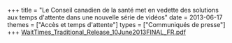 +++
title = "Le Conseil canadien de la santé met en vedette des solutions aux temps d'attente dans une nouvelle série de vidéos"
date = 2013-06-17
themes = ["Accès et temps d'attente"]
types = ["Communiqués de presse"]
+++
[WaitTimes\_Traditional\_Release\_10June2013FINAL\_FR.pdf](/files/WaitTimes_Traditional_Release_10June2013FINAL_FR.pdf)
